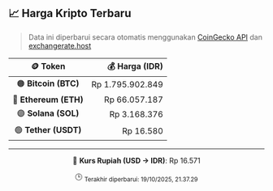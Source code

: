 

<!-- HARGA_KRIPTO -->
## 📈 Harga Kripto Terbaru

> Data ini diperbarui secara otomatis menggunakan [CoinGecko API](https://www.coingecko.com/) dan [exchangerate.host](https://exchangerate.host/)

<div align="center">

| 🪙 Token | 💰 Harga (IDR) |
|:------:|---------------:|
| 🟠 **Bitcoin (BTC)**   | Rp 1.795.902.849 |
| 🔵 **Ethereum (ETH)**  | Rp 66.057.187 |
| 🟣 **Solana (SOL)**    | Rp 3.168.376 |
| 🟢 **Tether (USDT)**   | Rp 16.580 |

---

💱 **Kurs Rupiah (USD → IDR)**: Rp 16.571

🕒 <sub>Terakhir diperbarui: 19/10/2025, 21.37.29</sub>

</div>
<!-- /HARGA_KRIPTO -->